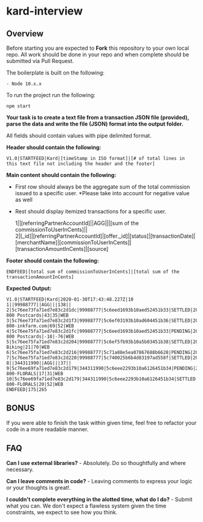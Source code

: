 # kard-interview

## Overview

Before starting you are expected to **Fork** this repository to your own local repo. All work should be done in your repo and when complete should be submitted via Pull Request.

The boilerplate is built on the following:

    - Node 10.x.x

To run the project run the following: 

`npm start`

**Your task is to create a text file from a transaction JSON file (provided), parse the data and write the file (JSON) format into the output folder.**  

  All fields should contain values with pipe delimited format.
  
**Header should contain the following:**  
  
    V1.0|STARTFEED|Kard|[timeStamp in ISO format]|[# of total lines in this text file not including the header and the footer]
  
**Main content should contain the following:**  
- First row should always be the aggregate sum of the total commission issued to a specific user. *Please take into account for negative value as well
- Rest should display itemized transactions for a specific user.

    1||[referringPartnerAccountId]||AGG|||[sum of the commissionToUserInCents]||  
    2|[_id]|[referringPartnerAccountId]|[offer._id]|[status]|[transactionDate]|[merchantName]|[commissionToUserInCents]|[transactionAmountInCents]|[source]

**Footer should contain the following:**  
  
    ENDFEED|[total sum of commissionToUserInCents]|[total sum of the transactionAmountInCents]


**Expected Output:**  

    V1.0|STARTFEED|Kard|2020-01-30T17:43:48.227Z|10  
    1||99988777||AGG|||138||  
    2|5c76ee73fa71ed7e83c2d1dc|99988777|5c6eed1693b10aed52451b33|SETTLED|20190220|1-800 Postcards|43|35|WEB  
    3|5c76ee73fa71ed7e83c2d1f3|99988777|5c6ef03193b10ad604451b36|SETTLED|20190209|1-800-inkfarm.com|69|52|WEB  
    4|5c76ee75fa71ed7e83c2d1fc|99988777|5c6eed1693b10aed52451b33|PENDING|20190226|1-800 Postcards|-18|-76|WEB  
    5|5c76ee75fa71ed7e83c2d204|99988777|5c6ef5fb93b10a5b03451b38|SETTLED|20190209|Unlimited Biking|21|70|WEB  
    6|5c76ee75fa71ed7e83c2d216|99988777|5c71a88e5ea07867688b6628|PENDING|20190225|123Inkjets.com|5|68|WEB  
    7|5c76ee75fa71ed7e83c2d220|99988777|5c740025b6b4d83197ad558f|SETTLED|20190223|1800lighting.com|-9|-37|WEB  
    8||344311990||AGG|||37||  
    9|5c76ee69fa71ed7e83c2d179|344311990|5c6eee2293b10a6126451b34|PENDING|20190208|1-800-FLORALS|17|31|WEB  
    10|5c76ee69fa71ed7e83c2d179|344311990|5c6eee2293b10a6126451b34|SETTLED|20190208|1-800-FLORALS|20|52|WEB  
    ENDFEED|175|265  

## BONUS  
If you were able to finish the task within given time, feel free to refactor your code in a more readable manner.

## FAQ

**Can I use external libraries?** - Absolutely.  Do so thoughtfully and where necessary.

**Can I leave comments in code?** - Leaving comments to express your logic or your thoughts is great!.

**I couldn't complete everything in the alotted time, what do I do?** - Submit what you can. We don't expect a flawless system given the time constraints, we expect to see how you think.